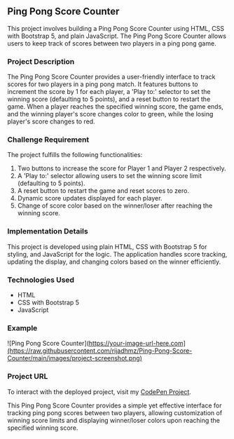 ## Ping Pong Score Counter

This project involves building a Ping Pong Score Counter using HTML, CSS with Bootstrap 5, and plain JavaScript. The Ping Pong Score Counter allows users to keep track of scores between two players in a ping pong game.

### Project Description

The Ping Pong Score Counter provides a user-friendly interface to track scores for two players in a ping pong match. It features buttons to increment the score by 1 for each player, a 'Play to:' selector to set the winning score (defaulting to 5 points), and a reset button to restart the game. When a player reaches the specified winning score, the game ends, and the winning player's score changes color to green, while the losing player's score changes to red.

### Challenge Requirement

The project fulfills the following functionalities:

1. Two buttons to increase the score for Player 1 and Player 2 respectively.
2. A 'Play to:' selector allowing users to set the winning score limit (defaulting to 5 points).
3. A reset button to restart the game and reset scores to zero.
4. Dynamic score updates displayed for each player.
5. Change of score color based on the winner/loser after reaching the winning score.

### Implementation Details

This project is developed using plain HTML, CSS with Bootstrap 5 for styling, and JavaScript for the logic. The application handles score tracking, updating the display, and changing colors based on the winner efficiently.

### Technologies Used

- HTML
- CSS with Bootstrap 5
- JavaScript

### Example

![Ping Pong Score Counter](https://your-image-url-here.com](https://raw.githubusercontent.com/rijadhmz/Ping-Pong-Score-Counter/main/images/project-screenshot.png)

### Project URL

To interact with the deployed project, visit my [CodePen Project](https://codepen.io/rijadhmz/pen/vYbpgBO).

This Ping Pong Score Counter provides a simple yet effective interface for tracking ping pong scores between two players, allowing customization of winning score limits and displaying winner/loser colors upon reaching the specified winning score.
